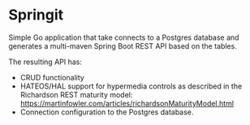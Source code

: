 # Springit
Simple Go application that take connects to a Postgres database and generates a multi-maven Spring Boot REST API based on the tables.

The resulting API has: 
* CRUD functionality 
* HATEOS/HAL support for hypermedia controls as described in the Richardson REST maturity model: https://martinfowler.com/articles/richardsonMaturityModel.html
* Connection configuration to the Postgres database. 
